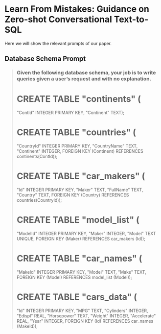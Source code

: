 # Learn From Mistakes: Guidance on Zero-shot Conversational Text-to-SQL
Here we will show the relevant prompts of our paper.
## Database Schema Prompt
> ### Given the following database schema, your job is to write queries given a user’s request and with no explanation.  
> # CREATE TABLE "continents" (
> "ContId" INTEGER PRIMARY KEY,
> "Continent" TEXT);
> # CREATE TABLE "countries" ( 
> "CountryId" INTEGER PRIMARY KEY,
> "CountryName" TEXT,
> "Continent" INTEGER,
> FOREIGN KEY (Continent) REFERENCES continents(ContId));
> # CREATE TABLE "car\_makers" (
> "Id" INTEGER PRIMARY KEY,
> "Maker" TEXT,
> "FullName" TEXT,
> "Country" TEXT,
> FOREIGN KEY (Country) REFERENCES countries(CountryId));
> # CREATE TABLE "model\_list" (
> "ModelId" INTEGER PRIMARY KEY,
> "Maker" INTEGER,
> "Model" TEXT UNIQUE,
> FOREIGN KEY (Maker) REFERENCES car\_makers (Id));
> # CREATE TABLE "car\_names" (
> "MakeId" INTEGER PRIMARY KEY,
> "Model" TEXT,
> "Make" TEXT,
> FOREIGN KEY (Model) REFERENCES model\_list (Model));
> # CREATE TABLE "cars\_data" (
> "Id" INTEGER PRIMARY KEY,
> "MPG" TEXT,
> "Cylinders" INTEGER,
> "Edispl" REAL,
> "Horsepower" TEXT,
> "Weight" INTEGER,
> "Accelerate" REAL, 
> "Year" INTEGER,
> FOREIGN KEY (Id) REFERENCES car\_names (MakeId));

